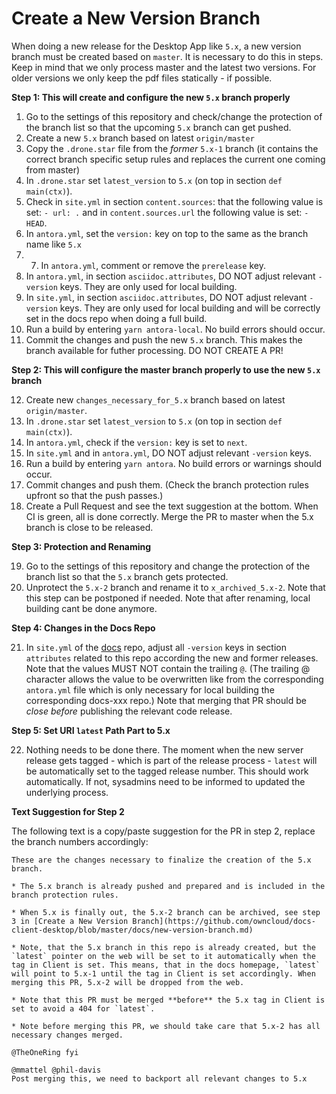 # Create a New Version Branch

When doing a new release for the Desktop App like `5.x`, a new version branch must be created based on `master`. It is necessary to do this in steps. Keep in mind that we only process master and the latest two versions. For older versions we only keep the pdf files statically - if possible.

**Step 1: This will create and configure the new `5.x` branch properly**

1.  Go to the settings of this repository and check/change the protection of the branch list so that
    the upcoming `5.x` branch can get pushed.
2.  Create a new `5.x` branch based on latest `origin/master`
3.  Copy the `.drone.star` file from the _former_ `5.x-1` branch
    (it contains the correct branch specific setup rules and replaces the current one coming from master)
4.  In `.drone.star` set `latest_version` to `5.x` (on top in section `def main(ctx)`).
5.  Check in `site.yml` in section `content.sources`: that the following value is set: `- url: .` and in `content.sources.url` the following value is set: `- HEAD`.
6.  In `antora.yml`, set the `version:` key on top to the same as the branch name like `5.x`
7.  7.  In `antora.yml`, comment or remove the `prerelease` key.
8.  In `antora.yml`, in section `asciidoc.attributes`, DO NOT adjust relevant `-version` keys. They are only used for local building.
9.  In `site.yml`, in section `asciidoc.attributes`, DO NOT adjust relevant `-version` keys. They are only used for local building and will be correctly set in the docs repo when doing a full build.
10.  Run a build by entering `yarn antora-local`. No build errors should occur.
11.  Commit the changes and push the new `5.x` branch. This makes the branch available for futher processing. DO NOT CREATE A PR!

**Step 2: This will configure the master branch properly to use the new `5.x` branch**

12. Create new `changes_necessary_for_5.x` branch based on latest `origin/master`.
13. In `.drone.star` set `latest_version` to `5.x` (on top in section `def main(ctx)`).
14. In `antora.yml`, check if the `version:` key is set to `next`.
15. In `site.yml` and in `antora.yml`, DO NOT adjust relevant `-version` keys.
16. Run a build by entering `yarn antora`. No build errors or warnings should occur.
17. Commit changes and push them. (Check the branch protection rules upfront so that the push passes.)
18. Create a Pull Request and see the text suggestion at the bottom. When CI is green, all is done correctly. Merge the PR to master when the 5.x branch is close to be released.

**Step 3: Protection and Renaming**

19. Go to the settings of this repository and change the protection of the branch list so that
    the `5.x` branch gets protected.
20. Unprotect the `5.x-2` branch and rename it to `x_archived_5.x-2`. Note that this step can be postponed if needed. Note that after renaming, local building cant be done anymore.

**Step 4: Changes in the Docs Repo**

21. In `site.yml` of the [docs](https://github.com/owncloud/docs/blob/master/site.yml) repo, adjust all `-version` keys in section `attributes` related to this repo according the new and former releases. Note that the values MUST NOT contain the trailing `@`. (The trailing @ character allows the value to be overwritten like from the corresponding `antora.yml` file which is only necessary for local building the corresponding docs-xxx repo.) Note that merging that PR should be _close before_ publishing the relevant code release.

**Step 5: Set URI `latest` Path Part to 5.x**

22. Nothing needs to be done there. The moment when the new server release gets tagged - which is part of the release process - `latest` will be automatically set to the tagged release number. This should work automatically. If not, sysadmins need to be informed to updated the underlying process.

**Text Suggestion for Step 2**

The following text is a copy/paste suggestion for the PR in step 2, replace the branch numbers accordingly:
```
These are the changes necessary to finalize the creation of the 5.x branch.

* The 5.x branch is already pushed and prepared and is included in the branch protection rules.

* When 5.x is finally out, the 5.x-2 branch can be archived, see step 3 in [Create a New Version Branch](https://github.com/owncloud/docs-client-desktop/blob/master/docs/new-version-branch.md)

* Note, that the 5.x branch in this repo is already created, but the `latest` pointer on the web will be set to it automatically when the tag in Client is set. This means, that in the docs homepage, `latest` will point to 5.x-1 until the tag in Client is set accordingly. When merging this PR, 5.x-2 will be dropped from the web.

* Note that this PR must be merged **before** the 5.x tag in Client is set to avoid a 404 for `latest`.

* Note before merging this PR, we should take care that 5.x-2 has all necessary changes merged.

@TheOneRing fyi

@mmattel @phil-davis
Post merging this, we need to backport all relevant changes to 5.x
```
